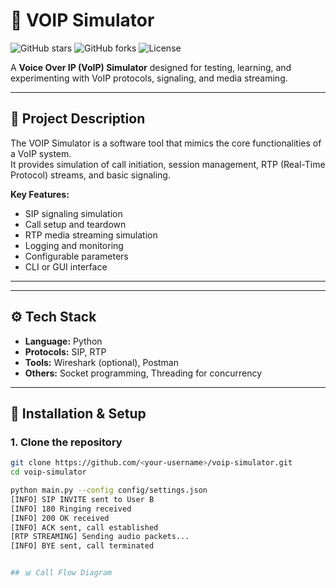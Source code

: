 
# 📡 VOIP Simulator

![GitHub stars](https://img.shields.io/github/stars/<your-username>/voip-simulator?style=social)
![GitHub forks](https://img.shields.io/github/forks/<your-username>/voip-simulator?style=social)
![License](https://img.shields.io/badge/license-MIT-blue)

A **Voice Over IP (VoIP) Simulator** designed for testing, learning, and experimenting with VoIP protocols, signaling, and media streaming.

---

## 📖 Project Description

The VOIP Simulator is a software tool that mimics the core functionalities of a VoIP system.  
It provides simulation of call initiation, session management, RTP (Real-Time Protocol) streams, and basic signaling.  

**Key Features:**
- SIP signaling simulation
- Call setup and teardown
- RTP media streaming simulation
- Logging and monitoring
- Configurable parameters
- CLI or GUI interface

---

---

## ⚙️ Tech Stack

- **Language:** Python
- **Protocols:** SIP, RTP
- **Tools:** Wireshark (optional), Postman  
- **Others:** Socket programming, Threading for concurrency

---

## 🚀 Installation & Setup

### 1. Clone the repository
```bash
git clone https://github.com/<your-username>/voip-simulator.git
cd voip-simulator

python main.py --config config/settings.json
[INFO] SIP INVITE sent to User B
[INFO] 180 Ringing received
[INFO] 200 OK received
[INFO] ACK sent, call established
[RTP STREAMING] Sending audio packets...
[INFO] BYE sent, call terminated


## 📊 Call Flow Diagram

